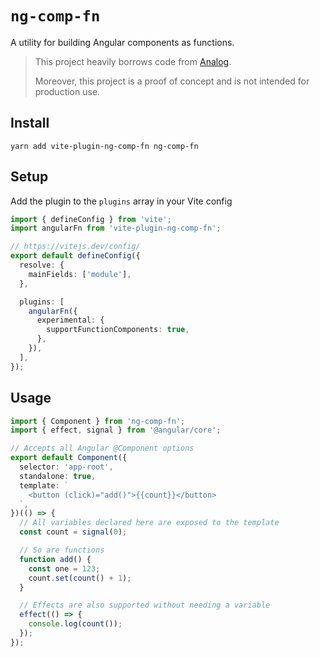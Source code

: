 # `ng-comp-fn`

A utility for building Angular components as functions.

> This project heavily borrows code from [Analog](https://github.com/analogjs/analog).
>
> Moreover, this project is a proof of concept and is not intended for production use.

## Install

```shell
yarn add vite-plugin-ng-comp-fn ng-comp-fn
```

## Setup

Add the plugin to the `plugins` array in your Vite config

```ts
import { defineConfig } from 'vite';
import angularFn from 'vite-plugin-ng-comp-fn';

// https://vitejs.dev/config/
export default defineConfig({
  resolve: {
    mainFields: ['module'],
  },

  plugins: [
    angularFn({
      experimental: {
        supportFunctionComponents: true,
      },
    }),
  ],
});
```

## Usage

```ts
import { Component } from 'ng-comp-fn';
import { effect, signal } from '@angular/core';

// Accepts all Angular @Component options
export default Component({
  selector: 'app-root',
  standalone: true,
  template: `
    <button (click)="add()">{{count}}</button>
  `,
})(() => {
  // All variables declared here are exposed to the template
  const count = signal(0);

  // So are functions
  function add() {
    const one = 123;
    count.set(count() + 1);
  }

  // Effects are also supported without needing a variable
  effect(() => {
    console.log(count());
  });
});
```
